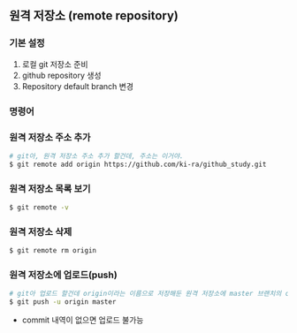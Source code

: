 ## 원격 저장소 (remote repository)

### 기본 설정

1. 로컬 git 저장소 준비
2. github repository 생성
3. Repository default branch 변경



### 명령어

### 원격 저장소 주소 추가

```bash
# git아, 원격 저장소 주소 추가 할건데, 주소는 이거야.
$ git remote add origin https://github.com/ki-ra/github_study.git
```



### 원격 저장소 목록 보기

```bash
$ git remote -v
```



### 원격 저장소 삭제

```bash
$ git remote rm origin
```



### 원격 저장소에 업로드(push)

```bash
# git아 업로드 할건데 origin이라는 이름으로 저장해둔 원격 저장소에 master 브랜치의 commit 내역들을 업로드 할거야.
$ git push -u origin master
```

- commit 내역이 없으면 업로드 불가능